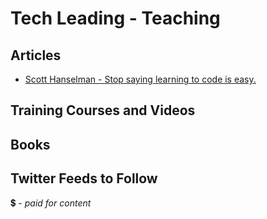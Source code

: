 # Tech Leading - Teaching

## Articles
- [Scott Hanselman - Stop saying learning to code is easy.](http://www.hanselman.com/blog/StopSayingLearningToCodeIsEasy.aspx)

## Training Courses and Videos


## Books


## Twitter Feeds to Follow


💲 - *paid for content*